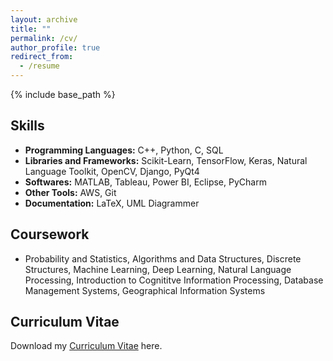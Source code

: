 ```yaml
---
layout: archive
title: ""
permalink: /cv/
author_profile: true
redirect_from:
  - /resume
---
```


{% include base_path %}

## Skills
* **Programming Languages:** C++, Python, C, SQL
* **Libraries and Frameworks:** Scikit-Learn, TensorFlow, Keras, Natural Language Toolkit, OpenCV, Django, PyQt4
* **Softwares:** MATLAB, Tableau, Power BI, Eclipse, PyCharm
* **Other Tools:** AWS, Git
* **Documentation:** LaTeX, UML Diagrammer


## Coursework
* Probability and Statistics, Algorithms and Data Structures, Discrete Structures, Machine Learning, Deep Learning, Natural Language Processing, Introduction to Cognititve Information Processing, Database Management Systems, Geographical Information Systems


## Curriculum Vitae
Download my  <span style="color:#52ADC8;">[Curriculum Vitae](https://abhishek-niranjan.github.io/files/fullcv.pdf)</span> here. 